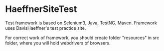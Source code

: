 # HaeffnerSiteTest
Test framework is based on Selenium3, Java, TestNG, Maven. Framework uses  DavisHaeffner's test practice site.

For correct work of framework, you should create folder "resources" in src folder, where you will hold webdrivers of browsers.
